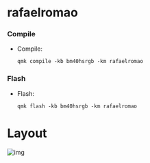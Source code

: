 # rafaelromao

### Compile

- Compile:

  `qmk compile -kb bm40hsrgb -km rafaelromao`

### Flash

- Flash:

  `qmk flash -kb bm40hsrgb -km rafaelromao`

# Layout

![img](https://i.imgur.com/0gGiSDA.png)